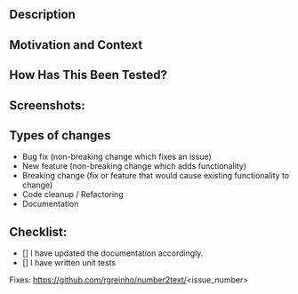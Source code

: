 <!-- Provide a general summary of your changes in the Title above -->

Description
-----------

<!-- Describe your changes in detail -->

Motivation and Context
----------------------

<!-- Why is this change required? What problem does it solve?
If it fixes an open issue, please link to the issue here. -->

How Has This Been Tested?
-------------------------

<!-- Please describe in detail how you tested your changes.
Include details of your testing environment, and the tests you ran
to see how your change affects other areas of the code, etc. -->

Screenshots:
------------

<!-- Remove this section if not applicable. -->

Types of changes
----------------

<!-- What types of changes does your code introduce?
Select the choices apply: -->

- Bug fix (non-breaking change which fixes an issue)
- New feature (non-breaking change which adds functionality)
- Breaking change (fix or feature that would cause existing functionality to change)
- Code cleanup / Refactoring
- Documentation

Checklist:
----------

<!-- Go over all the following points, and put an `x` in all the boxes
that apply. If you're unsure about any of these, don't hesitate to
ask. We're here to help! -->

-  [] I have updated the documentation accordingly.
-  [] I have written unit tests

<!-- Place the *FULL* URL of the issue here it this PR fixes an existing issue. -->

Fixes: https://github.com/rgreinho/number2text/<issue_number>
